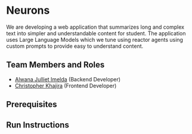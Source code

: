 # Neurons

We are developing a web application that summarizes long and complex text into simpler and understandable content for student. The application uses Large Language Models which we tune using reactor agents using custom prompts to provide easy to understand content.

## Team Members and Roles


*  [Alwana Julliet Imelda](https://github.com/julienyaware/CIS641-HW2-Alwana/tree/main) (Backend Developer)
* [Christopher Khajira](https://github.com/KhajiraCraft/CIS641-HW2-Khajira) (Frontend Developer)


## Prerequisites

## Run Instructions
